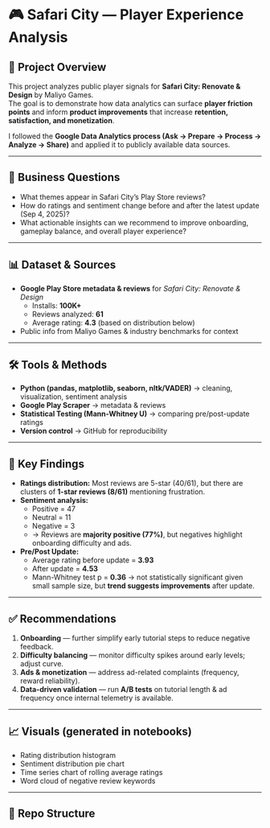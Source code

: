 # 🎮 Safari City — Player Experience Analysis

## 📌 Project Overview
This project analyzes public player signals for **Safari City: Renovate & Design** by Maliyo Games.  
The goal is to demonstrate how data analytics can surface **player friction points** and inform **product improvements** that increase **retention, satisfaction, and monetization**.

I followed the **Google Data Analytics process (Ask → Prepare → Process → Analyze → Share)** and applied it to publicly available data sources.

---

## 🎯 Business Questions
- What themes appear in Safari City’s Play Store reviews?  
- How do ratings and sentiment change before and after the latest update (Sep 4, 2025)?  
- What actionable insights can we recommend to improve onboarding, gameplay balance, and overall player experience?  

---

## 📊 Dataset & Sources
- **Google Play Store metadata & reviews** for *Safari City: Renovate & Design*  
  - Installs: **100K+**  
  - Reviews analyzed: **61**  
  - Average rating: **4.3** (based on distribution below)  
- Public info from Maliyo Games & industry benchmarks for context  

---

## 🛠️ Tools & Methods
- **Python (pandas, matplotlib, seaborn, nltk/VADER)** → cleaning, visualization, sentiment analysis  
- **Google Play Scraper** → metadata & reviews  
- **Statistical Testing (Mann-Whitney U)** → comparing pre/post-update ratings  
- **Version control** → GitHub for reproducibility  

---

## 🔎 Key Findings
- **Ratings distribution:** Most reviews are 5-star (40/61), but there are clusters of **1-star reviews (8/61)** mentioning frustration.  
- **Sentiment analysis:**  
  - Positive = 47  
  - Neutral = 11  
  - Negative = 3  
  - → Reviews are **majority positive (77%)**, but negatives highlight onboarding difficulty and ads.  
- **Pre/Post Update:**  
  - Average rating before update = **3.93**  
  - After update = **4.53**  
  - Mann-Whitney test p = **0.36** → not statistically significant given small sample size, but **trend suggests improvements** after update.  

---

## ✅ Recommendations
1. **Onboarding** — further simplify early tutorial steps to reduce negative feedback.  
2. **Difficulty balancing** — monitor difficulty spikes around early levels; adjust curve.  
3. **Ads & monetization** — address ad-related complaints (frequency, reward reliability).  
4. **Data-driven validation** — run **A/B tests** on tutorial length & ad frequency once internal telemetry is available.  

---

## 📈 Visuals (generated in notebooks)
- Rating distribution histogram  
- Sentiment distribution pie chart  
- Time series chart of rolling average ratings  
- Word cloud of negative review keywords  

---

## 📂 Repo Structure
